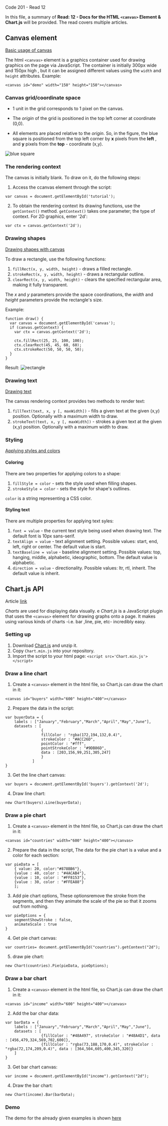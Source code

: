 Code 201 - Read 12

In this file, a summary of **Read: 12 - Docs for the HTML `<canvas>` Element & Chart.js** will be provided. The read covers multiple articles.

## Canvas element

[Basic usage of canvas](https://developer.mozilla.org/en-US/docs/Web/API/Canvas_API/Tutorial/Basic_usage)

The html `<canvas>` element is a graphics container used for drawing graphics on the page via JavaScript. The container is initially 300px wide and 150px high , but it can be assigned different values using the `width` and `height` attributes. Example:

```
<canvas id="demo" width="150" height="150"></canvas>

```

### Canvas grid/coordinate space

* 1 unit in the grid corresponds to 1 pixel on the canvas.

* The *origin* of the grid is positioned in the top left corner at coordinate (0,0).

* All elements are placed relative to the *origin*. So, in the figure, the blue square is positioned from the top left corner by **x** pixels from the **left** , and **y** pixels from the **top** - coordinate (x,y).

![blue square](https://developer.mozilla.org/en-US/docs/Web/API/Canvas_API/Tutorial/Drawing_shapes/canvas_default_grid.png)

### The rendering context

The canvas is initially blank. To draw on it, do the following steps:

1. Access the ccanvas element through the script:

```
var canvas = document.getElementById('tutorial');
```

2. To obtain the rendering context its drawing functions, use the `getContext()` method. `getContext()` takes one parameter; the type of context. For 2D graphics, enter '2d':

```
var ctx = canvas.getContext('2d');
```

### Drawing shapes

[Drawing shapes with canvas](https://developer.mozilla.org/en-US/docs/Web/API/Canvas_API/Tutorial/Drawing_shapes)

To draw a rectangle, use the following functions:

1. `fillRect(x, y, width, height)` - draws a filled rectangle.
2. `strokeRect(x, y, width, height)` - draws a rectangular outline.
3. `clearRect(x, y, width, height)` - clears the specified rectangular area, making it fully transparent.

The *x* and *y* parameters provide the space coordinations, the *width* and *height* parameters provide the rectangle's size.

Example:

```
function draw() {
  var canvas = document.getElementById('canvas');
  if (canvas.getContext) {
    var ctx = canvas.getContext('2d');

    ctx.fillRect(25, 25, 100, 100);
    ctx.clearRect(45, 45, 60, 60);
    ctx.strokeRect(50, 50, 50, 50);
  }
}
```

Result:
![rectangle](https://developer.mozilla.org/en-US/docs/Web/API/Canvas_API/Tutorial/Drawing_shapes/canvas_rect.png)

### Drawing text

[Drawing text](https://developer.mozilla.org/en-US/docs/Web/API/Canvas_API/Tutorial/Drawing_text)

The canvas rendering context provides two methods to render text:

1. `fillText(text, x, y [, maxWidth])` - fills a given text at the given (x,y) position. Optionally with a maximum width to draw.
2. `strokeText(text, x, y [, maxWidth])`  - strokes a given text at the given (x,y) position. Optionally with a maximum width to draw.

### Styling

[Applying styles and colors](https://developer.mozilla.org/en-US/docs/Web/API/Canvas_API/Tutorial/Applying_styles_and_colors)

#### Coloring

There are two properties for applying colors to a shape:

1. `fillStyle = color` - sets the style used when filling shapes.
2. `strokeStyle = color` - sets the style for shape's outlines.

`color` is a string representing a CSS color.

#### Styling text

There are multiple properties for applying text syles:

1. `font = value` - the current text style being used when drawing text. The default font is 10px sans-serif.
2. `textAlign = value` - text alignment setting. Possible values: start, end, left, right or center. The default value is start.
3. `textBaseline = value` - baseline alignment setting. Possible values: top, hanging, middle, alphabetic, ideographic, bottom. The default value is alphabetic.
4. `direction = value` - directionality. Possible values: ltr, rtl, inherit. The default value is inherit.


## Chart.js API

Article [link](https://www.webdesignerdepot.com/2013/11/easily-create-stunning-animated-charts-with-chart-js/)

*Charts* are used for displaying data visually.
e
*Chart.js* is a JavaScript plugin that uses the `<canvas>` element for drawing graphs onto a page. It makes using various kinds of charts -i.e. bar ,line, pie, etc- incredibly easy.

### Setting up

1. Download [Chart.js](https://github.com/chartjs/Chart.js) and unzip it.
2. Copy `Chart.min.js` into your repository.
3. Import the script to your html page: `<script src='Chart.min.js'></script>`

### Draw a line chart

1. Create a `<canvas>` element in the html file, so Chart.js can draw the chart in it:

```
<canvas id="buyers" width="600" height="400"></canvas>
```

2. Prepare the data in the script:

```
var buyerData = {
    labels : ["January","February","March","April","May","June"],
    datasets : [
                {
                fillColor : "rgba(172,194,132,0.4)",
                strokeColor : "#ACC26D",
                pointColor : "#fff",
                pointStrokeColor : "#9DB86D",
                data : [203,156,99,251,305,247]
                }
            ]
}
```

3. Get the line chart canvas:

```
var buyers = document.getElementById('buyers').getContext('2d');
```

4. Draw line chart:

```
new Chart(buyers).Line(buyerData);
```

### Draw a pie chart

1. Create a `<canvas>` element in the html file, so Chart.js can draw the chart in it:

```
<canvas id="countries" width="600" height="400"></canvas>
```

2. Prepare the data in the script, The data for the pie chart is a value and a color for each section:

```
var pieData = [
    { value: 20, color:"#878BB6"},
    {value : 40, color : "#4ACAB4"},
    {value : 10, color : "#FF8153"},
    {value : 30, color : "#FFEA88"}
    ];
```

3. Add pie chart options, These optionsremove the stroke from the segments, and then they animate the scale of the pie so that it zooms out from nothing.

```
var pieOptions = { 
    segmentShowStroke : false, 
    animateScale : true 
}
```

4. Get pie chart canvas:

```
var countries= document.getElementById("countries").getContext("2d");
```

5. draw pie chart:

```
new Chart(countries).Pie(pieData, pieOptions);
```

### Draw a bar chart

1. Create a `<canvas>` element in the html file, so Chart.js can draw the chart in it:

```
<canvas id="income" width="600" height="400"></canvas>
```

2. Add the bar char data:

```
var barData = {
    labels : ["January","February","March","April","May","June"],
    datasets : [
                {fillColor : "#48A497", strokeColor : "#48A4D1", data : [456,479,324,569,702,600]},
                {fillColor : "rgba(73,188,170,0.4)", strokeColor : "rgba(72,174,209,0.4)", data : [364,504,605,400,345,320]}
    ]
}
```

3. Get bar chart canvas:

```
var income = document.getElementById("income").getContext("2d");
```

4. Draw the bar chart:

```
new Chart(income).Bar(barData);
```

### Demo

The demo for the already given examples is shown [here](https://www.webdesignerdepot.com/cdn-origin/uploads7/easily-create-stunning-animated-charts-with-chart-js/chartjs-demo.html)

